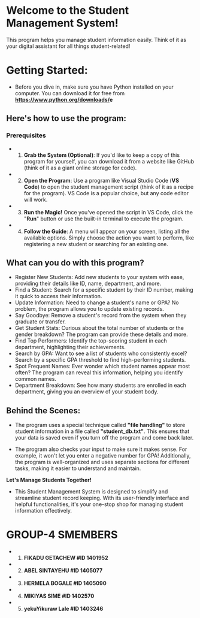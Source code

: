 # Welcome to the Student Management System!

This program helps you manage student information easily. Think of it as your digital assistant for all things student-related!

# Getting Started:

- Before you dive in, make sure you have Python installed on your computer. You can download it for free from  **<https://www.python.org/downloads/>e**

## Here's how to use the program:
### Prerequisites

- 1. **Grab the System (Optional)**: If you'd like to keep a copy of this program for yourself, you can download it from a website like GitHub (think of it as a giant online storage for code).

- 2. **Open the Program**: Use a program like Visual Studio Code (**VS Code**) to open the student management script (think of it as a recipe for the program). VS Code is a popular choice, but any code editor will work.

- 3. **Run the Magic!** Once you've opened the script in VS Code, click the "**Run**" button or use the built-in terminal to execute the program.

- 4. **Follow the Guide**: A menu will appear on your screen, listing all the available options. Simply choose the action you want to perform, like registering a new student or searching for an existing one.

## What can you do with this program?

- Register New Students: Add new students to your system with ease, providing their details like ID, name, department, and more.
- Find a Student: Search for a specific student by their ID number, making it quick to access their information.
- Update Information: Need to change a student's name or GPA? No problem, the program allows you to update existing records.
- Say Goodbye: Remove a student's record from the system when they graduate or transfer.
- Get Student Stats: Curious about the total number of students or the gender breakdown? The program can provide these details and more.
- Find Top Performers: Identify the top-scoring student in each department, highlighting their achievements.
- Search by GPA: Want to see a list of students who consistently excel? Search by a specific GPA threshold to find high-performing students.
- Spot Frequent Names: Ever wonder which student names appear most often? The program can reveal this information, helping you identify common names.
- Department Breakdown: See how many students are enrolled in each department, giving you an overview of your student body.

## Behind the Scenes:

- The program uses a special technique called **"file handling"** to store student information in a file called **"student_db.txt"**. This ensures that your data is saved even if you turn off the program and come back later.

- The program also checks your input to make sure it makes sense. For example, it won't let you enter a negative number for GPA! Additionally, the program is well-organized and uses separate sections for different tasks, making it easier to understand and maintain.

**Let's Manage Students Together!**

- This Student Management System is designed to simplify and streamline student record keeping. With its user-friendly interface and helpful functionalities, it's your one-stop shop for managing student information effectively.

# GROUP-4  SMEMBERS

- 1. **FIKADU GETACHEW       #ID 1401952**
- 2. **ABEL SINTAYEHU        #ID 1405077**    
- 3. **HERMELA BOGALE        #ID 1405090**
- 4. **MIKIYAS SIME          #ID 1402570**
- 5. **yekuYikuraw Lale      #ID 1403246**